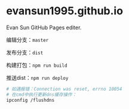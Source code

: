 # evansun1995.github.io

Evan Sun GitHub Pages editer.


编辑分支：`master`

发布分支：`dist`


构建打包：`npm run build`

推送dist：`npm run deploy`
```sh
# 如遇报错：Connection was reset, errno 10054
# 在cmd中执行更新dns缓存操作：
ipconfig /flushdns
```